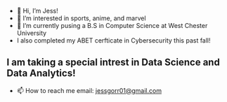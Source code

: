 - 👋 Hi, I’m Jess!
- 👀 I’m interested in sports, anime, and marvel
- 🌱 I’m currently pusing a B.S in Computer Science at West Chester University
- I also completed my ABET cerfticate in Cybersecurity this past fall!


I am taking a special intrest in Data Science and Data Analytics!
-
- 📫 How to reach me email: jessgorr01@gmail.com

<!---
jessgorr01/jessgorr01 is a ✨ special ✨ repository because its `README.md` (this file) appears on your GitHub profile.
You can click the Preview link to take a look at your changes.
--->
